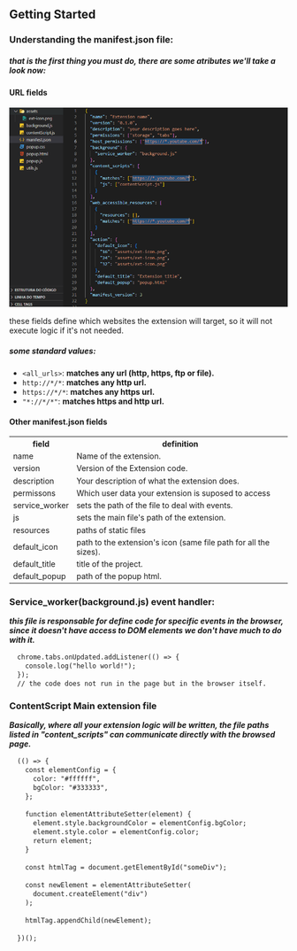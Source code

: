 ## Getting Started

### Understanding the **manifest.json** file:

##### that is the first thing you must do, there are some atributes we'll take a look now:

#### URL fields

![setting config file](https://raw.githubusercontent.com/Ronnie018/browser_extension_template/master/docs/static/setting_target.PNG?raw=true)

these fields define which websites the extension will target, so it will not execute logic if it's not needed.

##### some standard values:

<ul>
  <li>
    <code>&ltall_urls&gt</code>: <span>
    <strong>matches any url (http, https, ftp or file).</strong>
    </span></li>
  <li>
    <code>http://*/*</code>: <span>
    <strong>matches any http url.</strong>
    </span>
  </li>
  <li>
    <code>https://*/*</code>: <span>
    <strong>matches any https url.</strong>
    </span>
  </li>
  <li>
    <code>"*://*/*"</code>: <span>
    <strong>matches https and http url.</strong>
    </span>
  </li>
</ul>

#### Other manifest.json fields

<table>
  <tr>
    <th>field</th>
    <th>definition</th>
  </tr>
  <tr>
    <td>name</td>
    <td>Name of the extension.</td>
  </tr>
  <tr>
    <td>version</td>
    <td>Version of the Extension code.</td>
  </tr>
  <tr>
    <td>description</td>
    <td>Your description of what the extension does.</td>
  </tr>
  </tr>
  <tr>
    <td>permissons</td>
    <td>Which user data your extension is suposed to access</td>
  </tr>
  <tr>
    <td>service_worker</td>
    <td>sets the path of the file to deal with events.</td>
  </tr>
  <tr>
    <td>js</td>
    <td>sets the main file's path of the extension.</td>
  </tr>
  <tr>
    <td>resources</td>
    <td>paths of static files</td>
  </tr>
  <tr>
    <td>default_icon</td>
    <td>path to the extension's icon (same file path for all the sizes).</td>
  </tr>
  <tr>
    <td>default_title</td>
    <td>title of the project.</td>
  </tr>
  <tr>
    <td>default_popup</td>
    <td>path of the popup html.</td>
  </tr>
</table>

### Service_worker(background.js) event handler:

 ***this file is responsable for define code for specific events in the browser, since it doesn't have access to DOM elements we don't have much to do with it.***

```
  chrome.tabs.onUpdated.addListener(() => {
    console.log("hello world!");
  });
  // the code does not run in the page but in the browser itself.
```

### ContentScript Main extension file

***Basically, where all your extension logic will be written, the file paths listed in "content_scripts" can communicate directly with the browsed page.***

```
  (() => {
    const elementConfig = {
      color: "#ffffff",
      bgColor: "#333333",
    };
  
    function elementAttributeSetter(element) {
      element.style.backgroundColor = elementConfig.bgColor;
      element.style.color = elementConfig.color;
      return element;
    }
  
    const htmlTag = document.getElementById("someDiv");
  
    const newElement = elementAttributeSetter(
      document.createElement("div")
    );
  
    htmlTag.appendChild(newElement);
    
  })();  
```

